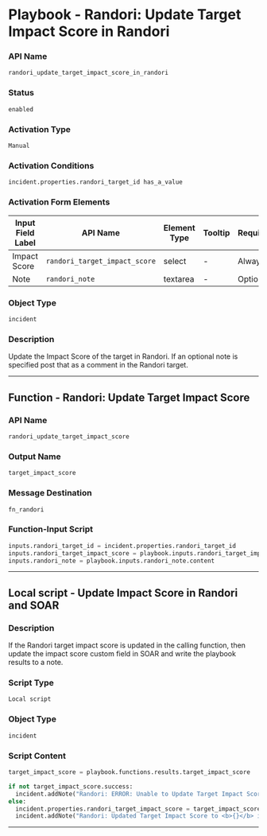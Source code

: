 <!--
    DO NOT MANUALLY EDIT THIS FILE
    THIS FILE IS AUTOMATICALLY GENERATED WITH resilient-sdk codegen
    Generated with resilient-sdk v51.0.2.2.1096
-->

# Playbook - Randori: Update Target Impact Score in Randori

### API Name
`randori_update_target_impact_score_in_randori`

### Status
`enabled`

### Activation Type
`Manual`

### Activation Conditions
`incident.properties.randori_target_id has_a_value`

### Activation Form Elements
| Input Field Label | API Name | Element Type | Tooltip | Requirement |
| ----------------- | -------- | ------------ | ------- | ----------- |
| Impact Score | `randori_target_impact_score` | select | - | Always |
| Note | `randori_note` | textarea | - | Optional |

### Object Type
`incident`

### Description
Update the Impact Score of the target in Randori.  If an optional note is specified post that as a comment in the Randori target.


---
## Function - Randori: Update Target Impact Score

### API Name
`randori_update_target_impact_score`

### Output Name
`target_impact_score`

### Message Destination
`fn_randori`

### Function-Input Script
```python
inputs.randori_target_id = incident.properties.randori_target_id
inputs.randori_target_impact_score = playbook.inputs.randori_target_impact_score
inputs.randori_note = playbook.inputs.randori_note.content
```

---

## Local script - Update Impact Score in Randori and SOAR

### Description
If the Randori target impact score is updated in the calling function, then update the impact score custom field in SOAR and write the playbook results to a note.

### Script Type
`Local script`

### Object Type
`incident`

### Script Content
```python
target_impact_score = playbook.functions.results.target_impact_score

if not target_impact_score.success:
  incident.addNote("Randori: ERROR: Unable to Update Target Impact Score to <b>{}</b>".format(target_impact_score.inputs.randori_target_impact_score))
else:
  incident.properties.randori_target_impact_score = target_impact_score.inputs.randori_target_impact_score
  incident.addNote("Randori: Updated Target Impact Score to <b>{}</b> in Randori".format(incident.properties.randori_target_impact_score))
```

---

